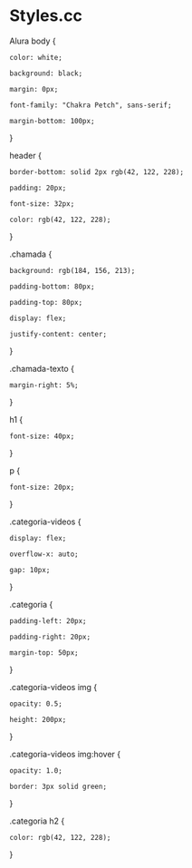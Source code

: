 # Styles.cc
Alura
body {

    color: white;

    background: black;

    margin: 0px;

    font-family: "Chakra Petch", sans-serif;

    margin-bottom: 100px;

}



header {

    border-bottom: solid 2px rgb(42, 122, 228);

    padding: 20px;

    font-size: 32px;

    color: rgb(42, 122, 228);

}



.chamada {

    background: rgb(184, 156, 213);

    padding-bottom: 80px;

    padding-top: 80px;

    display: flex;

    justify-content: center;

}



.chamada-texto {

    margin-right: 5%;

}



h1 {

    font-size: 40px;

}



p {

    font-size: 20px;

}



.categoria-videos {

    display: flex;

    overflow-x: auto;

    gap: 10px;

}



.categoria {

    padding-left: 20px;

    padding-right: 20px;

    margin-top: 50px;

}



.categoria-videos img {

    opacity: 0.5;

    height: 200px;

}



.categoria-videos img:hover {

    opacity: 1.0;

    border: 3px solid green;

}



.categoria h2 {

    color: rgb(42, 122, 228);

}
